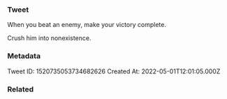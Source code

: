 ### Tweet
When you beat an enemy, make your victory complete.

Crush him into nonexistence.

### Metadata
Tweet ID: 1520735053734682626
Created At: 2022-05-01T12:01:05.000Z

### Related

